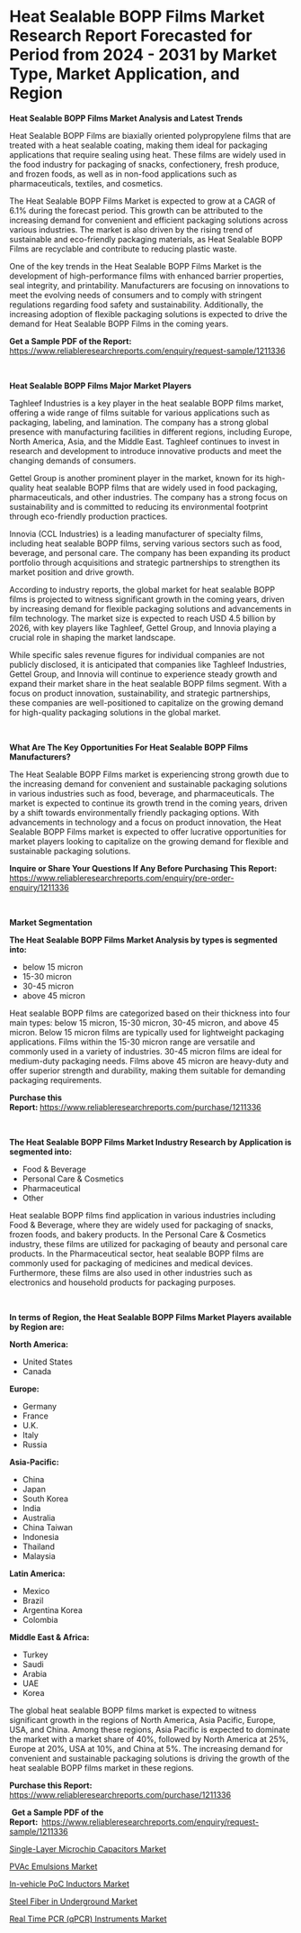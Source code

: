 <p><h1>Heat Sealable BOPP Films Market Research Report Forecasted for Period from 2024 -  2031 by Market Type, Market Application, and Region</h1></p><p><strong>Heat Sealable BOPP Films Market Analysis and Latest Trends</strong></p>
<p><p>Heat Sealable BOPP Films are biaxially oriented polypropylene films that are treated with a heat sealable coating, making them ideal for packaging applications that require sealing using heat. These films are widely used in the food industry for packaging of snacks, confectionery, fresh produce, and frozen foods, as well as in non-food applications such as pharmaceuticals, textiles, and cosmetics.</p><p>The Heat Sealable BOPP Films Market is expected to grow at a CAGR of 6.1% during the forecast period. This growth can be attributed to the increasing demand for convenient and efficient packaging solutions across various industries. The market is also driven by the rising trend of sustainable and eco-friendly packaging materials, as Heat Sealable BOPP Films are recyclable and contribute to reducing plastic waste.</p><p>One of the key trends in the Heat Sealable BOPP Films Market is the development of high-performance films with enhanced barrier properties, seal integrity, and printability. Manufacturers are focusing on innovations to meet the evolving needs of consumers and to comply with stringent regulations regarding food safety and sustainability. Additionally, the increasing adoption of flexible packaging solutions is expected to drive the demand for Heat Sealable BOPP Films in the coming years.</p></p>
<p><strong>Get a Sample PDF of the Report:&nbsp;</strong> <a href="https://www.reliableresearchreports.com/enquiry/request-sample/1211336">https://www.reliableresearchreports.com/enquiry/request-sample/1211336</a></p>
<p>&nbsp;</p>
<p><strong>Heat Sealable BOPP Films Major Market Players</strong></p>
<p><p>Taghleef Industries is a key player in the heat sealable BOPP films market, offering a wide range of films suitable for various applications such as packaging, labeling, and lamination. The company has a strong global presence with manufacturing facilities in different regions, including Europe, North America, Asia, and the Middle East. Taghleef continues to invest in research and development to introduce innovative products and meet the changing demands of consumers.</p><p>Gettel Group is another prominent player in the market, known for its high-quality heat sealable BOPP films that are widely used in food packaging, pharmaceuticals, and other industries. The company has a strong focus on sustainability and is committed to reducing its environmental footprint through eco-friendly production practices.</p><p>Innovia (CCL Industries) is a leading manufacturer of specialty films, including heat sealable BOPP films, serving various sectors such as food, beverage, and personal care. The company has been expanding its product portfolio through acquisitions and strategic partnerships to strengthen its market position and drive growth.</p><p>According to industry reports, the global market for heat sealable BOPP films is projected to witness significant growth in the coming years, driven by increasing demand for flexible packaging solutions and advancements in film technology. The market size is expected to reach USD 4.5 billion by 2026, with key players like Taghleef, Gettel Group, and Innovia playing a crucial role in shaping the market landscape.</p><p>While specific sales revenue figures for individual companies are not publicly disclosed, it is anticipated that companies like Taghleef Industries, Gettel Group, and Innovia will continue to experience steady growth and expand their market share in the heat sealable BOPP films segment. With a focus on product innovation, sustainability, and strategic partnerships, these companies are well-positioned to capitalize on the growing demand for high-quality packaging solutions in the global market.</p></p>
<p>&nbsp;</p>
<p><strong>What Are The Key Opportunities For Heat Sealable BOPP Films Manufacturers?</strong></p>
<p><p>The Heat Sealable BOPP Films market is experiencing strong growth due to the increasing demand for convenient and sustainable packaging solutions in various industries such as food, beverage, and pharmaceuticals. The market is expected to continue its growth trend in the coming years, driven by a shift towards environmentally friendly packaging options. With advancements in technology and a focus on product innovation, the Heat Sealable BOPP Films market is expected to offer lucrative opportunities for market players looking to capitalize on the growing demand for flexible and sustainable packaging solutions.</p></p>
<p><strong>Inquire or Share Your Questions If Any Before Purchasing This Report:</strong> <a href="https://www.reliableresearchreports.com/enquiry/pre-order-enquiry/1211336">https://www.reliableresearchreports.com/enquiry/pre-order-enquiry/1211336</a></p>
<p>&nbsp;</p>
<p><strong>Market Segmentation</strong></p>
<p><strong>The Heat Sealable BOPP Films Market Analysis by types is segmented into:</strong></p>
<p><ul><li>below 15 micron</li><li>15-30 micron</li><li>30-45 micron</li><li>above 45 micron</li></ul></p>
<p><p>Heat sealable BOPP films are categorized based on their thickness into four main types: below 15 micron, 15-30 micron, 30-45 micron, and above 45 micron. Below 15 micron films are typically used for lightweight packaging applications. Films within the 15-30 micron range are versatile and commonly used in a variety of industries. 30-45 micron films are ideal for medium-duty packaging needs. Films above 45 micron are heavy-duty and offer superior strength and durability, making them suitable for demanding packaging requirements.</p></p>
<p><strong>Purchase this Report:&nbsp;</strong><a href="https://www.reliableresearchreports.com/purchase/1211336">https://www.reliableresearchreports.com/purchase/1211336</a></p>
<p>&nbsp;</p>
<p><strong>The Heat Sealable BOPP Films Market Industry Research by Application is segmented into:</strong></p>
<p><ul><li>Food & Beverage</li><li>Personal Care & Cosmetics</li><li>Pharmaceutical</li><li>Other</li></ul></p>
<p><p>Heat sealable BOPP films find application in various industries including Food & Beverage, where they are widely used for packaging of snacks, frozen foods, and bakery products. In the Personal Care & Cosmetics industry, these films are utilized for packaging of beauty and personal care products. In the Pharmaceutical sector, heat sealable BOPP films are commonly used for packaging of medicines and medical devices. Furthermore, these films are also used in other industries such as electronics and household products for packaging purposes.</p></p>
<p>&nbsp;</p>
<p><strong>In terms of Region, the Heat Sealable BOPP Films Market Players available by Region are:</strong></p>
<p>
    <p> <strong> North America: </strong>
        <ul>
            <li>United States</li>
            <li>Canada</li>
        </ul>
        </p> 
    <p> <strong> Europe: </strong>
        <ul>
            <li>Germany</li>
            <li>France</li>
            <li>U.K.</li>
            <li>Italy</li>
            <li>Russia</li>
        </ul>
        </p> 
    <p> <strong> Asia-Pacific: </strong>
        <ul>
            <li>China</li>
            <li>Japan</li>
            <li>South Korea</li>
            <li>India</li>
            <li>Australia</li>
            <li>China Taiwan</li>
            <li>Indonesia</li>
            <li>Thailand</li>
            <li>Malaysia</li>
        </ul>
        </p> 
    <p> <strong> Latin America: </strong>
        <ul>
            <li>Mexico</li>
            <li>Brazil</li>
            <li>Argentina Korea</li>
            <li>Colombia</li>
        </ul>
        </p> 
    <p> <strong> Middle East & Africa: </strong>
        <ul>
            <li>Turkey</li>
            <li>Saudi</li>
            <li>Arabia</li>
            <li>UAE</li>
            <li>Korea</li>
        </ul>
    </p>
    </p>
<p><p>The global heat sealable BOPP films market is expected to witness significant growth in the regions of North America, Asia Pacific, Europe, USA, and China. Among these regions, Asia Pacific is expected to dominate the market with a market share of 40%, followed by North America at 25%, Europe at 20%, USA at 10%, and China at 5%. The increasing demand for convenient and sustainable packaging solutions is driving the growth of the heat sealable BOPP films market in these regions.</p></p>
<p><strong>Purchase this Report: </strong><a href="https://www.reliableresearchreports.com/purchase/1211336">https://www.reliableresearchreports.com/purchase/1211336</a></p>
<p>&nbsp;<strong>Get a Sample PDF of the Report:&nbsp;&nbsp;</strong><a href="https://www.reliableresearchreports.com/enquiry/request-sample/1211336">https://www.reliableresearchreports.com/enquiry/request-sample/1211336</a></p>
<p><strong></strong></p>
<p><p><a href="https://issuu.com/reportprime-2/docs/single-layer-microchip-capacitors-market-size-2030">Single-Layer Microchip Capacitors Market</a></p><p><a href="https://medium.com/p/412345dba581/edit">PVAc Emulsions Market</a></p><p><a href="https://issuu.com/reportprime-2/docs/in-vehicle-poc-inductors-market-size-2030.pptx">In-vehicle PoC Inductors Market</a></p><p><a href="https://medium.com/@noelkunzei1/steel-fiber-in-underground-market-research-report-its-history-and-forecast-2024-to-2031-8b9a64e912bd">Steel Fiber in Underground Market</a></p><p><a href="https://github.com/danielneavesallisons03mba/Market-Research-Report-List-1/blob/main/real-time-pcr-qpcr-instruments-market.md">Real Time PCR (qPCR) Instruments Market</a></p></p>